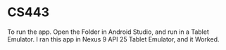 # CS443

To run the app. Open the Folder in Android Studio, and run in a Tablet Emulator. 
I ran this app in Nexus 9 API 25 Tablet Emulator, and it Worked.

